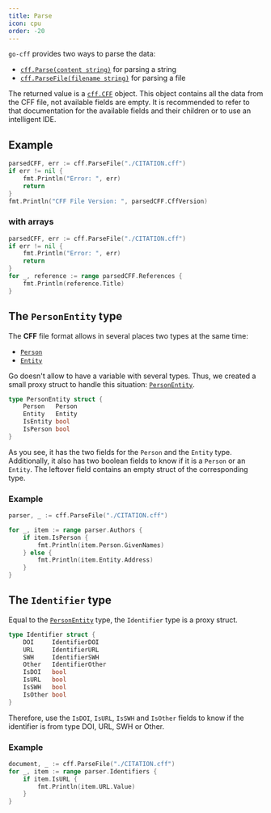 ```yaml
---
title: Parse
icon: cpu
order: -20
---
```


`go-cff` provides two ways to parse the data:
* [`cff.Parse(content string)`](https://pkg.go.dev/github.com/alexander-lindner/go-cff#Parse) for parsing a string
* [`cff.ParseFile(filename string)`](https://pkg.go.dev/github.com/alexander-lindner/go-cff#ParseFile) for parsing a file

The returned value is a [`cff.CFF`](https://pkg.go.dev/github.com/alexander-lindner/go-cff#Cff) object.
This object contains all the data from the CFF file, not available fields are empty.
It is recommended to refer to that documentation for the available fields and their children or to use an intelligent IDE.

## Example

```go
parsedCFF, err := cff.ParseFile("./CITATION.cff")
if err != nil {
    fmt.Println("Error: ", err)
    return
}
fmt.Println("CFF File Version: ", parsedCFF.CffVersion)
```

### with arrays

```go
parsedCFF, err := cff.ParseFile("./CITATION.cff")
if err != nil {
    fmt.Println("Error: ", err)
    return
}
for _, reference := range parsedCFF.References {
    fmt.Println(reference.Title)
}
```

## The `PersonEntity` type

The **CFF** file format allows in several places two types at the same time:
* [`Person`](https://pkg.go.dev/github.com/alexander-lindner/go-cff#Person)
* [`Entity`](https://pkg.go.dev/github.com/alexander-lindner/go-cff#Entity)

Go doesn't allow to have a variable with several types.
Thus, we created a small proxy struct to handle this situation: [`PersonEntity`](https://pkg.go.dev/github.com/alexander-lindner/go-cff#PersonEntity).
```go
type PersonEntity struct {
	Person   Person
	Entity   Entity
	IsEntity bool
	IsPerson bool
}
```
As you see, it has the two fields for the `Person` and the `Entity` type.
Additionally, it also has two boolean fields to know if it is a `Person` or an `Entity`.
The leftover field contains an empty struct of the corresponding type.

### Example
```go
parser, _ := cff.ParseFile("./CITATION.cff")

for _, item := range parser.Authors {
    if item.IsPerson {
        fmt.Println(item.Person.GivenNames)
    } else {
        fmt.Println(item.Entity.Address)
    }
}
```

## The `Identifier` type
Equal to the [`PersonEntity`](#the-personentity-type) type, the `Identifier` type is a proxy struct.
```go
type Identifier struct {
	DOI     IdentifierDOI
	URL     IdentifierURL
	SWH     IdentifierSWH
	Other   IdentifierOther
	IsDOI   bool
	IsURL   bool
	IsSWH   bool
	IsOther bool
}
```
Therefore, use the `IsDOI`, `IsURL`, `IsSWH` and `IsOther` fields to know if the identifier is from type DOI, URL, SWH or Other.
### Example
```go
document, _ := cff.ParseFile("./CITATION.cff")
for _, item := range parser.Identifiers {
    if item.IsURL {
        fmt.Println(item.URL.Value)
    }
}
```